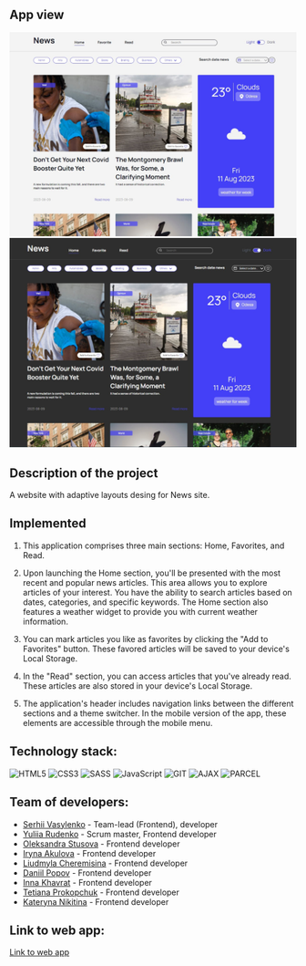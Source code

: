 ## App view

![Overview_light](./assets/overview.jpg)
![Overview_dark](./assets/overview_2.jpg)

## Description of the project

A website with adaptive layouts desing for News site.

## Implemented

1. This application comprises three main sections: Home, Favorites, and Read.

2. Upon launching the Home section, you'll be presented with the most recent and popular news articles. This area allows you to explore articles of your interest. You have the ability to search articles based on dates, categories, and specific keywords. The Home section also features a weather widget to provide you with current weather information.

3. You can mark articles you like as favorites by clicking the "Add to Favorites" button. These favored articles will be saved to your device's Local Storage.

4. In the "Read" section, you can access articles that you've already read. These articles are also stored in your device's Local Storage.

5. The application's header includes navigation links between the different sections and a theme switcher. In the mobile version of the app, these elements are accessible through the mobile menu.

## Technology stack:

![HTML5](https://img.shields.io/badge/HTML5-E34F26?style=for-the-badge&logo=html5&logoColor=white)
![CSS3](https://img.shields.io/badge/CSS3-1572B6?style=for-the-badge&logo=css3&logoColor=white)
![SASS](https://img.shields.io/badge/Sass-CC6699?style=for-the-badge&logo=sass&logoColor=white)
![JavaScript](https://img.shields.io/badge/JavaScript-323330?style=for-the-badge&logo=javascript&logoColor=F7DF1E)
![GIT](https://img.shields.io/badge/GIT-E44C30?style=for-the-badge&logo=git&logoColor=white)
![AJAX](https://img.shields.io/badge/AJAX-35FFF8?style=for-the-badge)
![PARCEL](https://img.shields.io/badge/PARCEL-090000?style=for-the-badge)

## Team of developers:

- [Serhii Vasylenko](https://github.com/serhii-vasylenko) - Team-lead (Frontend), developer
- [Yuliia Rudenko](https://github.com/yulyarudenko88) - Scrum master, Frontend developer 
- [Oleksandra Stusova](https://github.com/OleksandraSt) - Frontend developer
- [Iryna Akulova](https://github.com/IraAkulova) - Frontend developer
- [Liudmyla Cheremisina](https://github.com/Liudmyla-ukraineif) - Frontend developer
- [Daniil Popov](https://github.com/DaniilPopov0809) - Frontend developer
- [Inna Khavrat](https://github.com/khavrat) - Frontend developer
- [Tetiana Prokopchuk](https://github.com/lovember26) - Frontend developer
- [Kateryna Nikitina](https://github.com/KaterynaNikitina) - Frontend developer

## Link to web app:
[Link to web app](https://serhii-vasylenko.github.io/news-app-team12/)